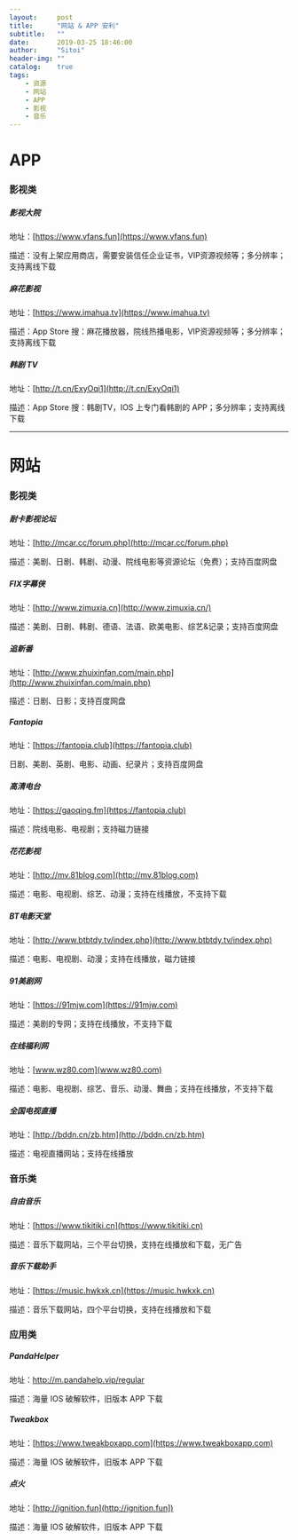 ```yaml
---
layout:     post
title:      "网站 & APP 安利"
subtitle:   ""
date:       2019-03-25 18:46:00
author:     "Sitoi"
header-img: ""
catalog:    true
tags:
    - 资源
    - 网站
    - APP
    - 影视
    - 音乐
---
```



# APP

### 影视类

##### 影视大院

地址：[https://www.vfans.fun](https://www.vfans.fun)

描述：没有上架应用商店，需要安装信任企业证书，VIP资源视频等；多分辨率；支持离线下载

##### 麻花影视

地址：[https://www.imahua.tv](https://www.imahua.tv)

描述：App Store 搜：麻花播放器，院线热播电影，VIP资源视频等；多分辨率；支持离线下载

##### 韩剧 TV

地址：[http://t.cn/ExyOqi1](http://t.cn/ExyOqi1)

描述：App Store 搜：韩剧TV，IOS 上专门看韩剧的 APP；多分辨率；支持离线下载

---
# 网站

### 影视类

##### 耐卡影视论坛

地址：[http://mcar.cc/forum.php](http://mcar.cc/forum.php)

描述：美剧、日剧、韩剧、动漫、院线电影等资源论坛（免费）；支持百度网盘

##### FIX字幕侠

地址：[http://www.zimuxia.cn](http://www.zimuxia.cn/)

描述：美剧、日剧、韩剧、德语、法语、欧美电影、综艺&记录；支持百度网盘

##### 追新番

地址：[http://www.zhuixinfan.com/main.php](http://www.zhuixinfan.com/main.php)

描述：日剧、日影；支持百度网盘

##### Fantopia

地址：[https://fantopia.club](https://fantopia.club)

日剧、美剧、英剧、电影、动画、纪录片；支持百度网盘

##### 高清电台

地址：[https://gaoqing.fm](https://fantopia.club)

描述：院线电影、电视剧；支持磁力链接

##### 花花影视

地址：[http://mv.81blog.com](http://mv.81blog.com)

描述：电影、电视剧、综艺、动漫；支持在线播放，不支持下载

##### BT电影天堂

地址：[http://www.btbtdy.tv/index.php](http://www.btbtdy.tv/index.php)

描述：电影、电视剧、动漫；支持在线播放，磁力链接

##### 91美剧网

地址：[https://91mjw.com](https://91mjw.com)

描述：美剧的专网；支持在线播放，不支持下载

##### 在线福利网

地址：[www.wz80.com](www.wz80.com)

描述：电影、电视剧、综艺、音乐、动漫、舞曲；支持在线播放，不支持下载

##### 全国电视直播

地址：[http://bddn.cn/zb.htm](http://bddn.cn/zb.htm)

描述：电视直播网站；支持在线播放

### 音乐类

##### 自由音乐

地址：[https://www.tikitiki.cn](https://www.tikitiki.cn)

描述：音乐下载网站，三个平台切换，支持在线播放和下载，无广告

##### 音乐下载助手

地址：[https://music.hwkxk.cn](https://music.hwkxk.cn)

描述：音乐下载网站，四个平台切换，支持在线播放和下载


### 应用类

##### PandaHelper

地址：http://m.pandahelp.vip/regular

描述：海量 IOS 破解软件，旧版本 APP 下载

##### Tweakbox

地址：[https://www.tweakboxapp.com](https://www.tweakboxapp.com)

描述：海量 IOS 破解软件，旧版本 APP 下载

##### 点火

地址：[http://ignition.fun](http://ignition.fun])

描述：海量 IOS 破解软件，旧版本 APP 下载